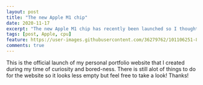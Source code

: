 ```yaml
---
layout: post
title: "The new Apple M1 chip"
date: 2020-11-17
excerpt: "The new Apple M1 chip has recently been launched so I thought I might talk a bit about it."
tags: [post, Apple, cpu]
feature: https://user-images.githubusercontent.com/36279762/101106251-851a9880-3584-11eb-911a-f17c97411223.png
comments: true
---
```


This is the official launch of my personal portfolio website that I created during my time of curiosity and bored-ness. There is still alot of things to do for the website so it looks less empty but feel free to take a look! Thanks!
